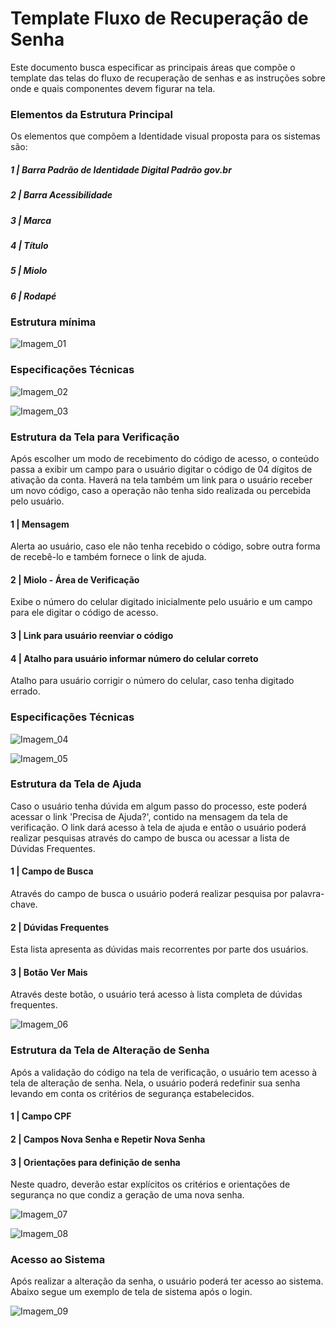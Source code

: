 # Template Fluxo de Recuperação de Senha

Este documento busca especificar as principais áreas que compõe o template das telas do fluxo de recuperação de senhas e as
instruções sobre onde e quais componentes devem figurar na tela.

### Elementos da Estrutura Principal

Os elementos que compõem a Identidade visual proposta para os sistemas são:

##### 1 | Barra Padrão de Identidade Digital Padrão gov.br

##### 2 | Barra Acessibilidade

##### 3 | Marca

##### 4 | Título

##### 5 | Miolo

##### 6 | Rodapé

### Estrutura mínima

![Imagem_01](images/img_01.png)

### Especificações Técnicas

![Imagem_02](images/img_02.png)

![Imagem_03](images/img_03.png)

### Estrutura da Tela para Verificação

Após escolher um modo de recebimento do código de acesso, o conteúdo passa a exibir um campo para o usuário digitar o código de 04 dígitos de ativação da conta. Haverá na tela também um link para o usuário receber um novo código, caso a operação não tenha sido realizada ou percebida pelo usuário.

#### 1 | Mensagem

Alerta ao usuário, caso ele não tenha recebido o código, sobre outra forma de recebê-lo e também fornece o link de ajuda.

#### 2 | Miolo - Área de Verificação

Exibe o número do celular digitado inicialmente pelo usuário e um campo para ele digitar o código de acesso.

#### 3 | Link para usuário reenviar o código

#### 4 | Atalho para usuário informar número do celular correto

Atalho para usuário corrigir o número do celular, caso tenha digitado errado.

### Especificações Técnicas

![Imagem_04](images/img_04.png)

![Imagem_05](images/img_05.png)

### Estrutura da Tela de Ajuda

Caso o usuário tenha dúvida em algum passo do processo, este poderá acessar o link 'Precisa de Ajuda?', contido na mensagem da tela de verificação. O link dará acesso à tela de ajuda e então o usuário poderá realizar pesquisas através do campo de busca ou acessar a lista de Dúvidas Frequentes.

#### 1 | Campo de Busca

Através do campo de busca o usuário poderá realizar pesquisa por palavra-chave.

#### 2 | Dúvidas Frequentes

Esta lista apresenta as dúvidas mais recorrentes por parte dos usuários.

#### 3 | Botão Ver Mais

Através deste botão, o usuário terá acesso à lista completa de dúvidas frequentes.

![Imagem_06](images/img_06.png)

### Estrutura da Tela de Alteração de Senha

Após a validação do código na tela de verificação, o usuário tem acesso à tela de alteração de senha. Nela, o usuário poderá redefinir sua senha levando em conta os critérios de segurança estabelecidos.

#### 1 | Campo CPF

#### 2 | Campos Nova Senha e Repetir Nova Senha

#### 3 | Orientações para definição de senha

Neste quadro, deverão estar explícitos os critérios e orientações de segurança no que condiz a geração de uma nova senha.

![Imagem_07](images/img_07.png)

![Imagem_08](images/img_08.png)

### Acesso ao Sistema

Após realizar a alteração da senha, o usuário poderá ter acesso ao sistema. Abaixo segue um exemplo de tela de sistema após o login.

![Imagem_09](images/img_09.png)
